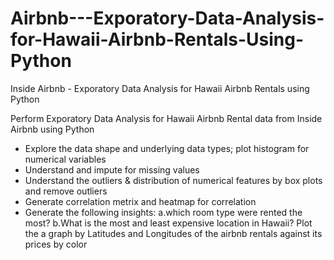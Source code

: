 # Airbnb---Exporatory-Data-Analysis-for-Hawaii-Airbnb-Rentals-Using-Python


Inside Airbnb - Exporatory Data Analysis for Hawaii Airbnb Rentals using Python 

Perform Exporatory Data Analysis for Hawaii Airbnb Rental data from Inside Airbnb using Python

- Explore the data shape and underlying data types; plot histogram for numerical variables
- Understand and impute for missing values
- Understand the outliers & distribution of numerical features by box plots and remove outliers
- Generate correlation metrix and heatmap for correlation
- Generate the following insights:
  a.which room type were rented the most?
  b.What is the most and least expensive location in Hawaii? 
  Plot the a graph by Latitudes and Longitudes of the airbnb rentals against its prices by color
